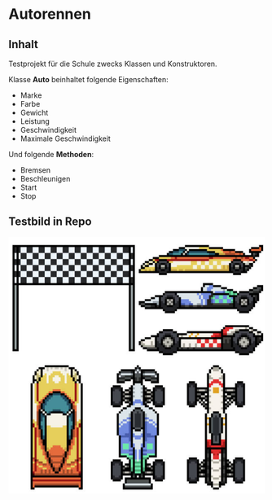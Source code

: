 # Autorennen
## Inhalt
Testprojekt für die Schule zwecks Klassen und Konstruktoren. 

Klasse **Auto** beinhaltet folgende Eigenschaften:
+ Marke
+ Farbe
+ Gewicht
+ Leistung
+ Geschwindigkeit
+ Maximale Geschwindigkeit

Und folgende **Methoden**:
+ Bremsen
+ Beschleunigen
+ Start
+ Stop

## Testbild in Repo
![Test lokales Bild](image1.jpg)

